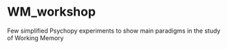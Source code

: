 # WM_workshop

Few simplified Psychopy experiments to show main paradigms in the study of Working Memory
